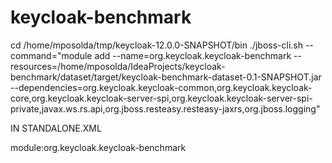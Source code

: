 # keycloak-benchmark

cd /home/mposolda/tmp/keycloak-12.0.0-SNAPSHOT/bin
./jboss-cli.sh --command="module add --name=org.keycloak.keycloak-benchmark --resources=/home/mposolda/IdeaProjects/keycloak-benchmark/dataset/target/keycloak-benchmark-dataset-0.1-SNAPSHOT.jar --dependencies=org.keycloak.keycloak-common,org.keycloak.keycloak-core,org.keycloak.keycloak-server-spi,org.keycloak.keycloak-server-spi-private,javax.ws.rs.api,org.jboss.resteasy.resteasy-jaxrs,org.jboss.logging"


IN STANDALONE.XML

<provider>module:org.keycloak.keycloak-benchmark</provider>